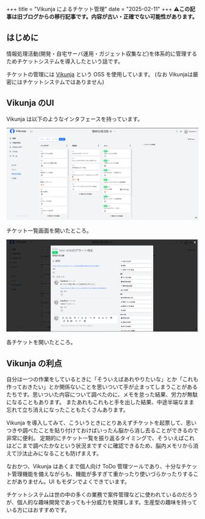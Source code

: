 +++
title = "Vikunja によるチケット管理"
date = "2025-02-11"
+++
**⚠️この記事は旧ブログからの移行記事です。内容が古い・正確でない可能性があります。**

## はじめに
情報処理活動(開発・自宅サーバ運用・ガジェット収集など)を体系的に管理するためチケットシステムを導入したという話です。

チケットの管理には [Vikunja](https://github.com/go-vikunja/vikunja) という OSS を使用しています。
(なお Vikunjaは厳密にはチケットシステムではありません)

## Vikunja のUI
Vikunja は以下のようなインタフェースを持っています。

![alt text](image.png)

チケット一覧画面を開いたところ。

![alt text](image-1.png)

各チケットを開いたところ。

## Vikunja の利点
自分は一つの作業をしているときに「そういえばあれやりたいな」とか「これも作っておきたい」とか関係ないことを思いついて手が止まってしまうことがあるたちです。思いついた内容について調べたのに、メモを怠った結果、労力が無駄になることもあります。
またあれもこれもと手を出した結果、中途半端なまま忘れて立ち消えになったこともたくさんあります。

Vikunja を導入してみて、こういうときにとりあえずチケットを起票して、思いつきや調べたことを貼り付けておけばいったん脳から消し去ることができるので非常に便利。
定期的にチケット一覧を振り返るタイミングで、そういえばこれはどこまで調べたかなという状況まですぐに確認できるため、脳内メモリから消えて沙汰止みになることも防げまえす。

なおかつ、Vikunja はあくまで個人向け ToDo 管理ツールであり、十分なチケット管理機能を備えながらも、機能が多すぎて重かったり使いづらかったりすることがありません。UI もモダンでよくできています。

チケットシステムは世の中の多くの業務で案件管理などに使われているのだろうが、個人的な趣味開発であっても十分威力を発揮します。生産型の趣味を持っている方にはおすすめです。